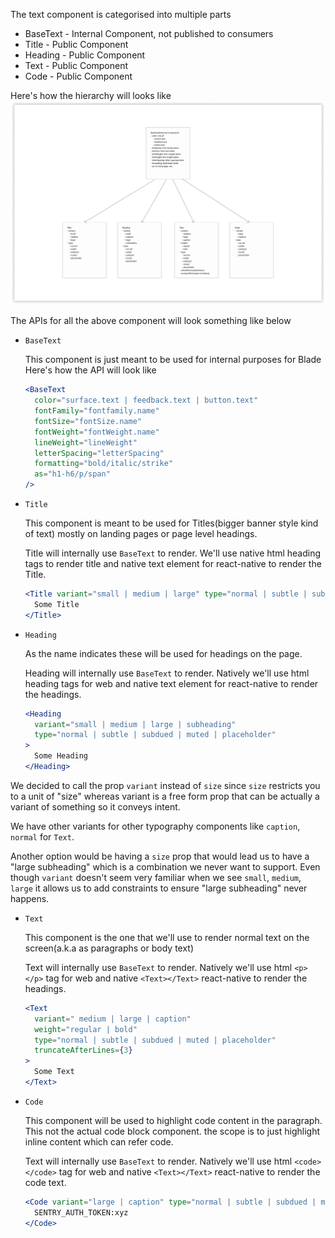 The text component is categorised into multiple parts

- BaseText - Internal Component, not published to consumers
- Title - Public Component
- Heading - Public Component
- Text - Public Component
- Code - Public Component

Here's how the hierarchy will looks like
![Component Breakdown](./component-breakdown.png)

The APIs for all the above component will look something like below

- `BaseText`

  This component is just meant to be used for internal purposes for Blade
  Here's how the API will look like

  ```jsx
  <BaseText
    color="surface.text | feedback.text | button.text"
    fontFamily="fontfamily.name"
    fontSize="fontSize.name"
    fontWeight="fontWeight.name"
    lineWeight="lineWeight"
    letterSpacing="letterSpacing"
    formatting="bold/italic/strike"
    as="h1-h6/p/span"
  />
  ```

- `Title`

  This component is meant to be used for Titles(bigger banner style kind of text) mostly on landing pages or page level headings.

  Title will internally use `BaseText` to render. We'll use native html heading tags to render title and native text element for react-native to render the Title.

  ```jsx
  <Title variant="small | medium | large" type="normal | subtle | subdued | muted | placeholder">
    Some Title
  </Title>
  ```

- `Heading`

  As the name indicates these will be used for headings on the page.

  Heading will internally use `BaseText` to render. Natively we'll use html heading tags for web and native text element for react-native to render the headings.

  ```jsx
  <Heading
    variant="small | medium | large | subheading"
    type="normal | subtle | subdued | muted | placeholder"
  >
    Some Heading
  </Heading>
  ```

We decided to call the prop `variant` instead of `size` since `size` restricts you to a unit of "size" whereas variant is a free form prop that can be actually a variant of something so it conveys intent.

We have other variants for other typography components like `caption`, `normal` for `Text`.

Another option would be having a `size` prop that would lead us to have a "large subheading" which is a combination we never want to support. Even though `variant` doesn't seem very familiar when we see `small`, `medium`, `large` it allows us to add constraints to ensure "large subheading" never happens.

- `Text`

  This component is the one that we'll use to render normal text on the screen(a.k.a as paragraphs or body text)

  Text will internally use `BaseText` to render. Natively we'll use html `<p></p>` tag for web and native `<Text></Text>` react-native to render the headings.

  ```jsx
  <Text
    variant=" medium | large | caption"
    weight="regular | bold"
    type="normal | subtle | subdued | muted | placeholder"
    truncateAfterLines={3}
  >
    Some Text
  </Text>
  ```

- `Code`

  This component will be used to highlight code content in the paragraph. This not the actual code block component. the scope is to just highlight inline content which can refer code.

  Text will internally use `BaseText` to render. Natively we'll use html `<code></code>` tag for web and native `<Text></Text>` react-native to render the code text.

  ```jsx
  <Code variant="large | caption" type="normal | subtle | subdued | muted | placeholder">
    SENTRY_AUTH_TOKEN:xyz
  </Code>
  ```
